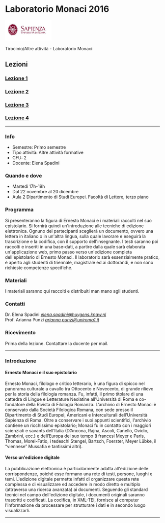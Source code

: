 # Laboratorio Monaci 2016
<img src="info/logo-sapienza.png" width="30%">

Tirocinio/Altre attività - Laboratorio Monaci

## Lezioni

### [Lezione 1](https://github.com/elespdn/laboratorio-monaci/tree/master/laboratorioMonaci2016/lezione1)

### [Lezione 2](https://github.com/elespdn/laboratorio-monaci/tree/master/laboratorioMonaci2016/lezione2)

### [Lezione 3](https://github.com/elespdn/laboratorio-monaci/tree/master/laboratorioMonaci2016/lezione3)

### [Lezione 4](https://github.com/elespdn/laboratorio-monaci/tree/master/laboratorioMonaci2016/lezione4)

---

### Info
- Semestre: Primo semestre
- Tipo attività: Altre attività formative
- CFU: 2
- Docente: Elena Spadini

### Quando e dove
- Martedì 17h-19h
- Dal 22 novembre al 20 dicembre
- Aula 2 Dipartimento di Studi Europei. Facoltà di Lettere, terzo piano 

### Programma 
Si presenteranno la figura di Ernesto Monaci e i materiali raccolti nel suo epistolario. Si fornirà quindi un'introduzione alle tecniche di edizione elettronica. Ognuno dei partecipanti sceglierà un documento, ovvero una lettera in italiano o in un'altra lingua, sulla quale lavorare e eseguirà la trascrizione e la codifica, con il supporto dell'insegnante. I testi saranno poi raccolti e inseriti in una base-dati, a partire dalla quale sarà elaborata un'applicazione web, primo passo verso un'edizione completa dell'epistolario di Ernesto Monaci.
Il laboratorio sarà essenzialmente pratico, è aperto agli studenti di triennale, magistrale ed ai dottorandi, e non sono richieste competenze specifiche.

### Materiali
I materiali saranno qui raccolti e distribuiti man mano agli studenti.

### Contatti
Dr. Elena Spadini *elena.spadini@huygens.knaw.nl*<br/>Prof. Arianna Punzi *arianna.punzi@uniroma1.it*

### Ricevimento
Prima della lezione. Contattare la docente per mail.



---

### Introduzione

#### Ernesto Monaci e il suo epistolario

Ernesto Monaci, filologo e critico letterario, è una figura di spicco nel panorama culturale a cavallo tra Ottocento e Novecento, di grande rilievo per la storia della filologia romanza. Fu, infatti, il primo titolare di una cattedra di Lingue e Letterature Neolatine all’Università di Roma e co-fondatore della Rivista di Filologia Romanza.
L’archivio di Ernesto Monaci è conservato dalla Società Filologica Romana, con sede presso il Dipartimento di Studi Europei, Americani e Interculturali dell’Università Sapienza di Roma. Oltre a conservare i suoi appunti scientifici, l'archivio contiene un ricchissimo epistolario; Monaci fu in contatto con i maggiori scienziati e savants dell’Italia (D’Ancona, Rajna, Ascoli, Canello, Ovidio, Zambrini, ecc.) e dell’Europa del suo tempo (i francesi Meyer e Paris, Thomas, Morel-Fatio, i tedeschi Stengel, Bartsch, Foerster, Meyer Lübke, il “viennese” Mussafia e tantissimi altri).

#### Verso un'edizione digitale

La pubblicazione elettronica è particolarmente adatta all'edizione delle corrispondenze, poiché esse formano una rete di testi, persone, luoghi e temi. L'edizione digitale permette infatti di organizzare questa rete complessa e di visualizzare ed accedere in modo diretto e multiplo (attraverso una ricerca avanzata) ai documenti.
Seguendo gli standard tecnici nel campo dell'edizione digitale, i documenti originali saranno trascritti e codificati. La codifica, in XML-TEI, fornisce al computer l'informazione da processare per strutturare i dati e in secondo luogo visualizzarli.


---

 